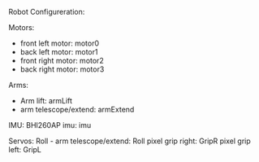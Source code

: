 Robot Configureration:

Motors:
- front left motor: motor0
- back left motor: motor1
- front right motor: motor2
- back right motor: motor3

Arms:
- Arm lift: armLift
- arm telescope/extend: armExtend

IMU:
BHI260AP imu: imu

Servos:
Roll - arm telescope/extend: Roll
pixel grip right: GripR
pixel grip left: GripL
